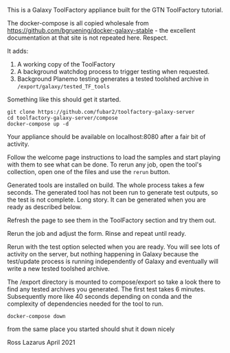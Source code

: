 This is a Galaxy ToolFactory appliance built for the GTN ToolFactory tutorial.

The docker-compose is all copied wholesale from https://github.com/bgruening/docker-galaxy-stable - the excellent documentation at
that site is not repeated here. Respect.

It adds:
1.    A working copy of the ToolFactory
1.    A background watchdog process to trigger testing when requested.
2.    Background Planemo testing generates a tested toolshed archive in `/export/galaxy/tested_TF_tools`


Something like this should get it started.
```
git clone https://github.com/fubar2/toolfactory-galaxy-server
cd toolfactory-galaxy-server/compose
docker-compose up -d
```

Your appliance should be available on localhost:8080 after a fair bit of activity.

Follow the welcome page instructions to load the samples and start playing with them to see what can be done.
To rerun any job, open the tool's collection, open one of the files and use the `rerun` button.

Generated tools are installed on build. The whole process takes a few seconds. 
The generated tool has not been run to generate test outputs, so the test is not complete. 
Long story. It can be generated when you are ready as described below.

Refresh the page to see them in the ToolFactory section and try them out.

Rerun the job and adjust the form. Rinse and repeat until ready.

Rerun with the test option selected when you are ready. You will see lots of activity on the server, but nothing 
happening in Galaxy because the test/update process is running independently of Galaxy and eventually will write
a new tested toolshed archive.

The /export directory is mounted to compose/export so take a look there to find any tested archives you generated.
The first test takes 6 minutes. Subsequently more like 40 seconds depending on conda and the complexity of dependencies needed
for the tool to run.

`docker-compose down`

from the same place you started should shut it down nicely



Ross Lazarus April 2021

